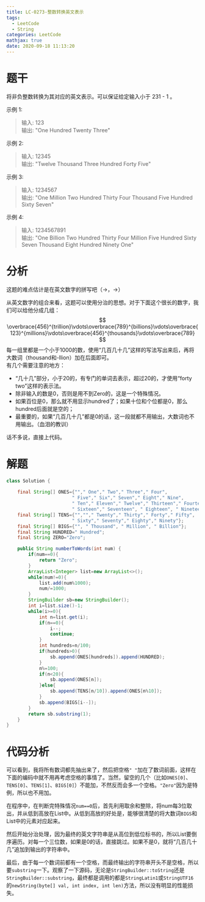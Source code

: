 ```yaml
---
title: LC-0273-整数转换英文表示
tags:
  - LeetCode
  - String
categories: LeetCode
mathjax: true
date: 2020-09-18 11:13:20
---
```



# 题干
将非负整数转换为其对应的英文表示。可以保证给定输入小于 231 - 1 。
<!--more-->

示例 1:  
> 输入: 123  
> 输出: "One Hundred Twenty Three"  

示例 2:  
> 输入: 12345  
> 输出: "Twelve Thousand Three Hundred Forty Five"  

示例 3:  
> 输入: 1234567  
> 输出: "One Million Two Hundred Thirty Four Thousand Five Hundred Sixty Seven"  

示例 4:  
> 输入: 1234567891  
> 输出: "One Billion Two Hundred Thirty Four Million Five Hundred Sixty Seven Thousand Eight Hundred Ninety One"  


# 分析
这题的难点估计是在英文数字的拼写吧（→，→）

从英文数字的组合来看，这题可以使用分治的思想。对于下面这个很长的数字，我们可以给他分成几组：  
$$
\overbrace{456}^{trillion}\vdots\overbrace{789}^{billions}\vdots\overbrace{123}^{millions}\vdots\overbrace{456}^{thousands}\vdots\overbrace{789}
$$
每一组里都是一个小于1000的数，使用“几百几十几”这样的写法写出来后，再将大数词（thousand和-llion）加在后面即可。  
有几个需要注意的地方：
* “几十几”部分，小于20的，有专门的单词去表示，超过20的，才使用“forty two”这样的表示法。   
* 除非输入的数是0，否则是用不到Zero的，这是一个特殊情况。   
* 如果百位是0，那么就不用显示hundred了；如果十位和个位都是0，那么hundred后面就是空的；
* 最重要的，如果“几百几十几”都是0的话，这一段就都不用输出，大数词也不用输出。（血泪的教训）   

话不多说，直接上代码。

# 解题
```java
class Solution {
    
    final String[] ONES={""," One"," Two"," Three"," Four",
                        " Five"," Six"," Seven"," Eight"," Nine", 
                        " Ten"," Eleven"," Twelve"," Thirteen"," Fourteen"," Fifteen",
                        " Sixteen"," Seventeen", " Eighteen", " Nineteen"};
    final String[] TENS={"",""," Twenty"," Thirty"," Forty"," Fifty",
                        " Sixty"," Seventy"," Eighty"," Ninety"};
    final String[] BIGS={"", " Thousand", " Million", " Billion"};
    final String HUNDRED=" Hundred";
    final String ZERO="Zero";

    public String numberToWords(int num) {
        if(num==0){
            return "Zero";
        }
        ArrayList<Integer> list=new ArrayList<>();
        while(num!=0){
            list.add(num%1000);
            num/=1000;
        }
        StringBuilder sb=new StringBuilder();
        int i=list.size()-1;
        while(i>=0){
            int n=list.get(i);
            if(n==0){
                i--;
                continue;
            }
            int hundreds=n/100;
            if(hundreds>0){
                sb.append(ONES[hundreds]).append(HUNDRED);
            }
            n%=100;
            if(n<20){
                sb.append(ONES[n]);
            }else{
                sb.append(TENS[n/10]).append(ONES[n%10]);
            }
            sb.append(BIGS[i--]);
        }
        return sb.substring(1);
    }
}
```

# 代码分析
可以看到，我将所有数词都先抽出来了，然后把空格`" "`加在了数词前面，这样在下面的编码中就不用再考虑空格的事情了。当然，留空的几个（比如`ONES[0]`、`TENS[0]`、`TENS[1]`、`BIGS[0]`）不能加，不然反而会多一个空格。`"Zero"`因为是特例，所以也不用加。   

在程序中，在判断完特殊情况`num==0`后，首先利用取余和整除，将num每3位取出，并从低到高放在List中。从低到高放的好处是，能够很清楚的将大数词`BIGS`和List中的元素对应起来。

然后开始分治处理，因为最终的英文字符串是从高位到低位标书的，所以List要倒序遍历。对每一个三位数，如果是0的话，直接跳过。如果不是0，就将“几百几十几”追加到输出的字符串中。  

最后，由于每一个数词前都有一个空格，而最终输出的字符串开头不是空格，所以要`substring`一下。观察了一下源码，无论是`StringBuilder::toString`还是`StringBuilder::substring`，最终都是调用的都是`StringLatin1`或`StringUTF16`的`newString(byte[] val, int index, int len)`方法，所以没有明显的性能损失。  
